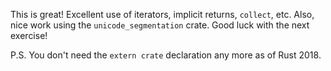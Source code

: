 This is great! Excellent use of iterators, implicit returns, `collect`, etc. Also, nice work using the `unicode_segmentation` crate. Good luck with the next exercise!

P.S. You don't need the `extern crate` declaration any more as of Rust 2018.